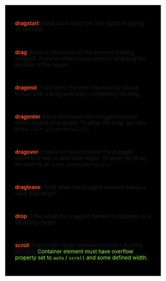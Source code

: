 <div style="font-size: 17px;background: black;padding: 2rem;">

<b style="color:OrangeRed;">dragstart</b>: Fired once when the user starts dragging an element.

<br>

<b style="color:OrangeRed;">drag</b>: Fired continuously as the element is being dragged. Same as other mouse events, including the position of the cursor.

<br>

<b style="color:OrangeRed;">dragend</b>: Fired when the user releases the mouse button after a drag operation, completing the drag.

<br>

<b style="color:OrangeRed;">dragenter</b>: Fired once when the dragged element enters a valid drop target. To allow the drop, we have to do `event.preventDefault()`.

<br>

<b style="color:OrangeRed;">dragover</b>: Fired continuously while the dragged element is over a valid drop target. To allow the drop, we have to do `event.preventDefault()`.

<br>

<b style="color:OrangeRed;">dragleave</b>: Fired when the dragged element leaves a valid drop target.

<br>

<b style="color:OrangeRed;">drop</b>: Fired when the dragged element is dropped on a valid drop target.

<br>

<b style="color:OrangeRed;">scroll</b>: Fired when target element container is being scrolled. <span style="color: Chartreuse;">Container element must have overflow property set to `auto` / `scroll` and some defined width.</span>


</div>